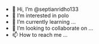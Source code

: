 - 👋 Hi, I’m @septianridho133
- 👀 I’m interested in polo
- 🌱 I’m currently learning ...
- 💞️ I’m looking to collaborate on ...
- 📫 How to reach me ...

<!---
septianridho133/septianridho133 is a ✨ special ✨ repository because its `README.md` (this file) appears on your GitHub profile.
You can click the Preview link to take a look at your changes.
--->
